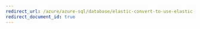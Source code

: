 ```yaml
---
redirect_url: /azure/azure-sql/database/elastic-convert-to-use-elastic-tools
redirect_document_id: true
---
```

